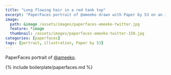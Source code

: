 ```yaml
---
title: "Long flowing hair in a red tank top"
excerpt: "PaperFaces portrait of @ameeko drawn with Paper by 53 on an iPad."
image: 
  path: &image /assets/images/paperfaces-ameeko-twitter.jpg 
  feature: *image
  thumbnail: /assets/images/paperfaces-ameeko-twitter-150.jpg
categories: [paperfaces]
tags: [portrait, illustration, Paper by 53]
---
```


PaperFaces portrait of [@ameeko](https://twitter.com/ameeko).

{% include boilerplate/paperfaces.md %}
